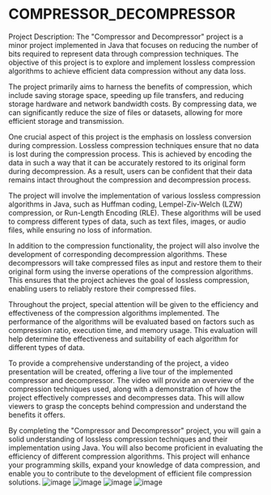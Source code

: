 # COMPRESSOR_DECOMPRESSOR

Project Description:
The "Compressor and Decompressor" project is a minor project implemented in Java that focuses on reducing the number of bits required to represent data through compression techniques. The objective of this project is to explore and implement lossless compression algorithms to achieve efficient data compression without any data loss.

The project primarily aims to harness the benefits of compression, which include saving storage space, speeding up file transfers, and reducing storage hardware and network bandwidth costs. By compressing data, we can significantly reduce the size of files or datasets, allowing for more efficient storage and transmission.

One crucial aspect of this project is the emphasis on lossless conversion during compression. Lossless compression techniques ensure that no data is lost during the compression process. This is achieved by encoding the data in such a way that it can be accurately restored to its original form during decompression. As a result, users can be confident that their data remains intact throughout the compression and decompression process.

The project will involve the implementation of various lossless compression algorithms in Java, such as Huffman coding, Lempel-Ziv-Welch (LZW) compression, or Run-Length Encoding (RLE). These algorithms will be used to compress different types of data, such as text files, images, or audio files, while ensuring no loss of information.

In addition to the compression functionality, the project will also involve the development of corresponding decompression algorithms. These decompressors will take compressed files as input and restore them to their original form using the inverse operations of the compression algorithms. This ensures that the project achieves the goal of lossless compression, enabling users to reliably restore their compressed files.

Throughout the project, special attention will be given to the efficiency and effectiveness of the compression algorithms implemented. The performance of the algorithms will be evaluated based on factors such as compression ratio, execution time, and memory usage. This evaluation will help determine the effectiveness and suitability of each algorithm for different types of data.

To provide a comprehensive understanding of the project, a video presentation will be created, offering a live tour of the implemented compressor and decompressor. The video will provide an overview of the compression techniques used, along with a demonstration of how the project effectively compresses and decompresses data. This will allow viewers to grasp the concepts behind compression and understand the benefits it offers.

By completing the "Compressor and Decompressor" project, you will gain a solid understanding of lossless compression techniques and their implementation using Java. You will also become proficient in evaluating the efficiency of different compression algorithms. This project will enhance your programming skills, expand your knowledge of data compression, and enable you to contribute to the development of efficient file compression solutions.
![image](https://github.com/Sagar8511/COMPRESSOR_DECOMPRESSOR/assets/71781414/ec0102a8-f18f-4096-b8ef-8970325ed531)
![image](https://github.com/Sagar8511/COMPRESSOR_DECOMPRESSOR/assets/71781414/6599fdff-1731-4354-89b5-8ff57a4bd726)
![image](https://github.com/Sagar8511/COMPRESSOR_DECOMPRESSOR/assets/71781414/5c413fc2-9911-425d-ba2a-2deb43fae86a)
![image](https://github.com/Sagar8511/COMPRESSOR_DECOMPRESSOR/assets/71781414/b4841e62-2aab-429f-8bfd-7e724f7475cf)
